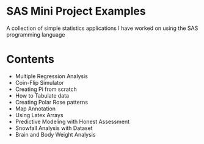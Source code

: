 # SAS Mini Project Examples
A collection of simple statistics applications I have worked on using the SAS programming language

# Contents
- Multiple Regression Analysis
- Coin-Flip Simulator
- Creating Pi from scratch
- How to Tabulate data
- Creating Polar Rose patterns
- Map Annotation
- Using Latex Arrays
- Predictive Modeling with Honest Assessment
- Snowfall Analysis with Dataset
- Brain and Body Weight Analysis
